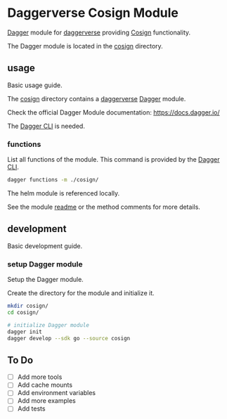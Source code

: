 # Daggerverse Cosign Module

[Dagger](https://dagger.io/) module for [daggerverse](https://daggerverse.dev/) providing [Cosign](https://github.com/sigstore/cosign) functionality.

The Dagger module is located in the [cosign](./cosign/) directory.

## usage

Basic usage guide.

The [cosign](./cosign/) directory contains a [daggerverse](https://daggerverse.dev/) [Dagger](https://dagger.io/) module.

Check the official Dagger Module documentation: https://docs.dagger.io/

The [Dagger CLI](https://docs.dagger.io/cli) is needed.

### functions

List all functions of the module. This command is provided by the [Dagger CLI](https://docs.dagger.io/cli). 

```bash
dagger functions -m ./cosign/
```

The helm module is referenced locally.

See the module [readme](./helm/README.md) or the method comments for more details.

## development

Basic development guide.

### setup Dagger module

Setup the Dagger module.

Create the directory for the module and initialize it.

```bash
mkdir cosign/
cd cosign/

# initialize Dagger module
dagger init
dagger develop --sdk go --source cosign
```

## To Do

- [ ] Add more tools
- [ ] Add cache mounts
- [ ] Add environment variables
- [ ] Add more examples
- [ ] Add tests
